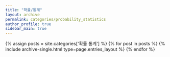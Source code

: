 ```yaml
---
title: "확률/통계"
layout: archive
permalink: categories/probability_statistics
author_profile: true
sidebar_main: true
---
```



{% assign posts = site.categories['확률 통계'] %}
{% for post in posts %} {% include archive-single.html type=page.entries_layout %} {% endfor %}